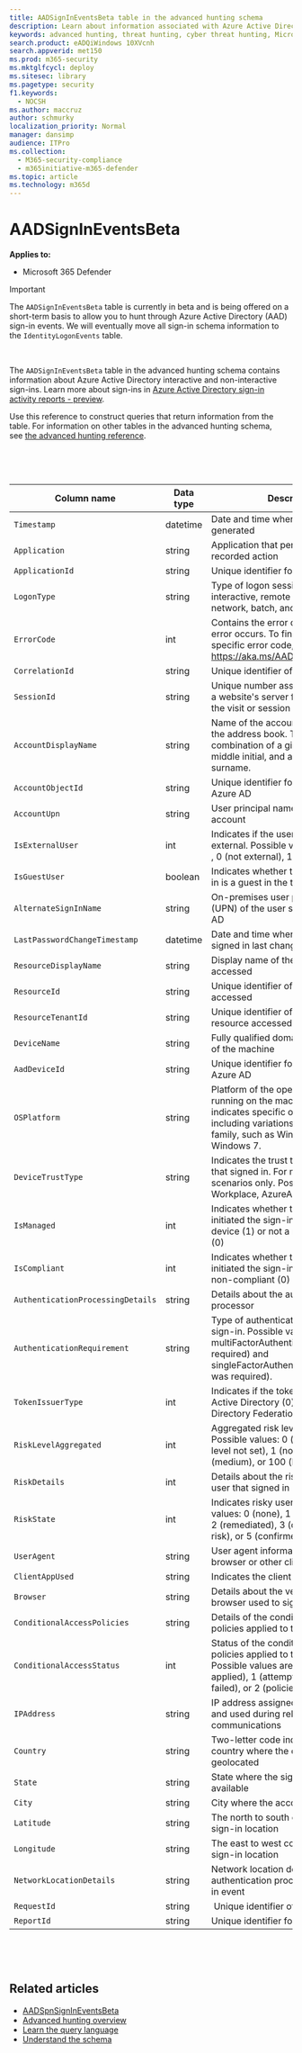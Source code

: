 ```yaml
---
title: AADSignInEventsBeta table in the advanced hunting schema
description: Learn about information associated with Azure Active Directory sign-in events table of the advanced hunting schema
keywords: advanced hunting, threat hunting, cyber threat hunting, Microsoft 365 Defender, microsoft 365, m365, search, query, telemetry, schema reference, kusto, table, column, data type, description, file, IP address, device, machine, user, account, identity, AAD
search.product: eADQiWindows 10XVcnh
search.appverid: met150
ms.prod: m365-security
ms.mktglfcycl: deploy
ms.sitesec: library
ms.pagetype: security
f1.keywords: 
  - NOCSH
ms.author: maccruz
author: schmurky
localization_priority: Normal
manager: dansimp
audience: ITPro
ms.collection: 
  - M365-security-compliance
  - m365initiative-m365-defender
ms.topic: article
ms.technology: m365d
---
```

# AADSignInEventsBeta

**Applies to:**

- Microsoft 365 Defender

>[!IMPORTANT]
> The `AADSignInEventsBeta` table is currently in beta and is being offered on a short-term basis to allow you to hunt through Azure Active Directory (AAD) sign-in events. We will eventually move all sign-in schema information to the `IdentityLogonEvents` table.

 

The `AADSignInEventsBeta` table in the advanced hunting schema contains
information about Azure Active Directory interactive and non-interactive
sign-ins. Learn more about sign-ins in [Azure
Active Directory sign-in activity reports -
preview](/azure/active-directory/reports-monitoring/concept-all-sign-ins).

Use this reference to construct queries that return information from the table.
For information on other tables in the advanced hunting schema, see [the
advanced hunting
reference](/windows/security/threat-protection/microsoft-defender-atp/advanced-hunting-reference).

 

 

| Column name                 | Data type | Description          |
|---------------------------------|---------------|-------------------------------------------------------------------------------------------------------------------------------------------------------------------------------------|
| `Timestamp`                       | datetime      | Date and time when the record was generated                                                                                                                                         |
| `Application`                     | string        | Application that performed the recorded action                                                                                                                                       |
| `ApplicationId`                   | string        | Unique identifier for the application                                                                                                                                               |
| `LogonType`                       | string        | Type of logon session, specifically interactive, remote interactive (RDP), network, batch, and service                                                                              |
| `ErrorCode`                       | int        | Contains the error code if a sign-in error occurs. To find a description of a specific error code, visit <https://aka.ms/AADsigninsErrorCodes>.                                     |
| `CorrelationId`                   | string        | Unique identifier of the sign-in event                                                                                                                                              |
| `SessionId`                       | string        | Unique number assigned to a user by a website's server for the duration of the visit or session                                                                                     |
| `AccountDisplayName`              | string        | Name of the account user displayed in the address book. Typically a combination of a given or first name, a middle initial, and a last name or surname.                             |
| `AccountObjectId`                 | string        | Unique identifier for the account in Azure AD                                                                                                                                       |
| `AccountUpn`                      | string        | User principal name (UPN) of the account                                                                                                                                            |
| `IsExternalUser`                  | int        | Indicates if the user that signed in is external. Possible values: -1 (not set) , 0 (not external), 1 (external).                                                                   |
| `IsGuestUser`                     | boolean       | Indicates whether the user that signed in is a guest in the tenant                                                                                                                  |
| `AlternateSignInName`             | string        | On-premises user principal name (UPN) of the user signing in to Azure AD                                                                                                            |
| `LastPasswordChangeTimestamp`     | datetime        | Date and time when the user that signed in last changed their password                                                                                                              |
| `ResourceDisplayName`             | string        | Display name of the resource accessed                                                                                                                                               |
| `ResourceId`                      | string        | Unique identifier of the resource accessed                                                                                                                                          |
| `ResourceTenantId`                | string        | Unique identifier of the tenant of the resource accessed                                                                                                                            |
| `DeviceName`                      | string        | Fully qualified domain name (FQDN) of the machine                                                                                                                                   |
| `AadDeviceId`                     | string   |      Unique identifier for the device in Azure AD                                                                                                                                                                               |
| `OSPlatform`                      | string        | Platform of the operating system running on the machine. This indicates specific operating systems, including variations within the same family, such as Windows 10 and Windows 7.  |
| `DeviceTrustType`                 | string        | Indicates the trust type of the device that signed in. For managed device scenarios only. Possible values are Workplace, AzureAd, and ServerAd.                                     |
| `IsManaged`                       | int       | Indicates whether the device that initiated the sign-in is a managed device (1) or not a managed device (0)                                                                         |
| `IsCompliant`                     | int       | Indicates whether the device that initiated the sign-in is compliant (1) or non-compliant (0)                                                                                       |
| `AuthenticationProcessingDetails` | string        | Details about the authentication processor                                                                                                                                          |
| `AuthenticationRequirement`       | string        | Type of authentication required for the sign-in. Possible values: multiFactorAuthentication (MFA was required) and singleFactorAuthentication (no MFA was required).                |
| `TokenIssuerType`                 | int        | Indicates if the token issuer is Azure Active Directory (0) or Active Directory Federation Services (1)                                                                             |
| `RiskLevelAggregated`                       | int        | Aggregated risk level during sign-in. Possible values: 0 (aggregated risk level not set), 1 (none), 10 (low), 50 (medium), or 100 (high).                               |
| `RiskDetails`                      | int        | Details about the risky state of the user that signed in                                                                                                                            |
| `RiskState`                       | int        | Indicates risky user state. Possible values: 0 (none), 1 (confirmed safe), 2 (remediated), 3 (dismissed), 4 (at risk), or 5 (confirmed compromised).                                |
| `UserAgent`                       | string        | User agent information from the web browser or other client application                                                                                                             |
| `ClientAppUsed`                   | string        | Indicates the client app used                                                                                                                                                       |
| `Browser`                         | string        | Details about the version of the browser used to sign in                                                                                                                            |
| `ConditionalAccessPolicies`       | string        | Details of the conditional access policies applied to the sign-in event                                                                                                             |
| `ConditionalAccessStatus`         | int        | Status of the conditional access policies applied to the sign-in. Possible values are 0 (policies applied), 1 (attempt to apply policies failed), or 2 (policies not applied).      |
| `IPAddress`                       | string        | IP address assigned to the endpoint and used during related network communications                                                                                                  |
| `Country`                     | string        | Two-letter code indicating the country where the client IP address is geolocated                                                                                                    |
| `State`                           | string        | State where the sign-in occurred, if available                                                                                                                                      |
| `City`                            | string        | City where the account user is located                                                                                                                                              |
| `Latitude`                        | string        | The north to south coordinates of the sign-in location                                                                                                                              |
| `Longitude`                       | string        | The east to west coordinates of the sign-in location                                                                                                                                |
| `NetworkLocationDetails`          | string        | Network location details of the authentication processor of the sign-in event                                                                                                       |
| `RequestId`                       | string        |  Unique identifier of the request                                                                                                                                                   |
|`ReportId` | string | Unique identifier for the event |

 

 

## Related articles

-   [AADSpnSignInEventsBeta](./advanced-hunting-aadspnsignineventsbeta-table.md)
-   [Advanced hunting
    overview](/windows/security/threat-protection/microsoft-defender-atp/advanced-hunting-overview)
-   [Learn the query
    language](/windows/security/threat-protection/microsoft-defender-atp/advanced-hunting-query-language)
-   [Understand the
    schema](/windows/security/threat-protection/microsoft-defender-atp/advanced-hunting-schema-reference)

 